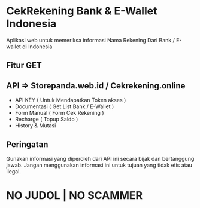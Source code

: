 # CekRekening Bank & E-Wallet Indonesia

Aplikasi web untuk memeriksa informasi Nama Rekening Dari Bank / E-wallet di Indonesia

## Fitur GET
## API => Storepanda.web.id / Cekrekening.online

- API KEY ( Untuk Mendapatkan Token akses )
- Documentasi ( Get List Bank / E-Wallet )
- Form Manual ( Form Cek Rekening )
- Recharge ( Topup Saldo )
- History & Mutasi
  
## Peringatan

Gunakan informasi yang diperoleh dari API ini secara bijak dan bertanggung jawab. Jangan menggunakan informasi ini untuk tujuan yang tidak etis atau ilegal.
# NO JUDOL | NO SCAMMER 
